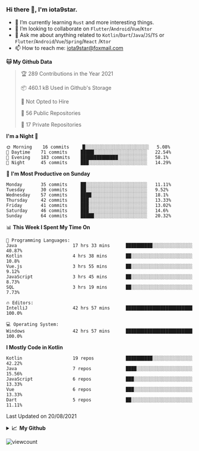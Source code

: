 ### Hi there 👋, I'm iota9star.

- 🌱 I’m currently learning `Rust` and more interesting things.
- 👯 I’m looking to collaborate on `Flutter`/`Android`/`Vue`/`Ktor`
- 💬 Ask me about anything related to `Kotlin`/`Dart`/`Java`/`JS`/`TS` or `Flutter`/`Android`/`Vue`/`Spring`/`React`
  /`Ktor`
- 📫 How to reach me: [iota9star@foxmail.com](iota9star@foxmail.com)



<!--START_SECTION:waka-->
**🐱 My Github Data** 

> 🏆 289 Contributions in the Year 2021
 > 
> 📦 460.1 kB Used in Github's Storage 
 > 
> 🚫 Not Opted to Hire
 > 
> 📜 56 Public Repositories 
 > 
> 🔑 17 Private Repositories  
 > 
**I'm a Night 🦉** 

```text
🌞 Morning    16 commits     █░░░░░░░░░░░░░░░░░░░░░░░░   5.08% 
🌆 Daytime    71 commits     █████░░░░░░░░░░░░░░░░░░░░   22.54% 
🌃 Evening    183 commits    ██████████████░░░░░░░░░░░   58.1% 
🌙 Night      45 commits     ███░░░░░░░░░░░░░░░░░░░░░░   14.29%

```
📅 **I'm Most Productive on Sunday** 

```text
Monday       35 commits     ██░░░░░░░░░░░░░░░░░░░░░░░   11.11% 
Tuesday      30 commits     ██░░░░░░░░░░░░░░░░░░░░░░░   9.52% 
Wednesday    57 commits     ████░░░░░░░░░░░░░░░░░░░░░   18.1% 
Thursday     42 commits     ███░░░░░░░░░░░░░░░░░░░░░░   13.33% 
Friday       41 commits     ███░░░░░░░░░░░░░░░░░░░░░░   13.02% 
Saturday     46 commits     ███░░░░░░░░░░░░░░░░░░░░░░   14.6% 
Sunday       64 commits     █████░░░░░░░░░░░░░░░░░░░░   20.32%

```


📊 **This Week I Spent My Time On** 

```text
💬 Programming Languages: 
Java                     17 hrs 33 mins      ██████████░░░░░░░░░░░░░░░   40.87% 
Kotlin                   4 hrs 38 mins       ██░░░░░░░░░░░░░░░░░░░░░░░   10.8% 
Vue.js                   3 hrs 55 mins       ██░░░░░░░░░░░░░░░░░░░░░░░   9.12% 
JavaScript               3 hrs 45 mins       ██░░░░░░░░░░░░░░░░░░░░░░░   8.73% 
SQL                      3 hrs 19 mins       ██░░░░░░░░░░░░░░░░░░░░░░░   7.73%

🔥 Editors: 
IntelliJ                 42 hrs 57 mins      █████████████████████████   100.0%

💻 Operating System: 
Windows                  42 hrs 57 mins      █████████████████████████   100.0%

```

**I Mostly Code in Kotlin** 

```text
Kotlin                   19 repos            ██████████░░░░░░░░░░░░░░░   42.22% 
Java                     7 repos             ████░░░░░░░░░░░░░░░░░░░░░   15.56% 
JavaScript               6 repos             ███░░░░░░░░░░░░░░░░░░░░░░   13.33% 
Vue                      6 repos             ███░░░░░░░░░░░░░░░░░░░░░░   13.33% 
Dart                     5 repos             ██░░░░░░░░░░░░░░░░░░░░░░░   11.11%

```



 Last Updated on 20/08/2021
<!--END_SECTION:waka-->

<details>
  <summary><b>📈&nbsp;&nbsp;My Github</b></summary>
  <br>
  <img src='https://github-profile-trophy.vercel.app/?username=iota9star'>
  <img src='https://bad-apple-github-readme.vercel.app/api?show_bg=1&username=iota9star&hide_title=true'>
  <img src='http://cr-skills-chart-widget.azurewebsites.net/api/api?username=iota9star'>
</details>


![viewcount](https://count.getloli.com/get/@iota9star?theme=rule34)
